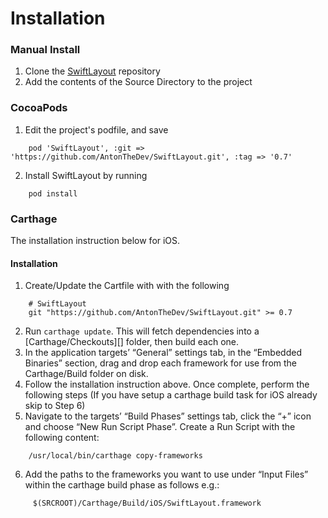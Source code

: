# Installation

### Manual Install

1. Clone the [SwiftLayout](git@github.com:AntonTheDev/SwiftLayout.git) repository 
2. Add the contents of the Source Directory to the project

### CocoaPods

1. Edit the project's podfile, and save

```
    pod 'SwiftLayout', :git => 'https://github.com/AntonTheDev/SwiftLayout.git', :tag => '0.7'
```
2. Install SwiftLayout by running

```
    pod install
```
    
### Carthage

The installation instruction below for iOS.

#### Installation

1. Create/Update the Cartfile with with the following
	
```
    # SwiftLayout
    git "https://github.com/AntonTheDev/SwiftLayout.git" >= 0.7

```

2. Run `carthage update`. This will fetch dependencies into a [Carthage/Checkouts][] folder, then build each one.
3. In the application targets’ “General” settings tab, in the “Embedded Binaries” section, drag and drop each framework for use from the Carthage/Build folder on disk.
4. Follow the installation instruction above. Once complete, perform the following steps
(If you have setup a carthage build task for iOS already skip to Step 6) 
5. Navigate to the targets’ “Build Phases” settings tab, click the “+” icon and choose “New Run Script Phase”. Create a Run Script with the following content:

```
    /usr/local/bin/carthage copy-frameworks
```
  	
6. Add the paths to the frameworks you want to use under “Input Files” within the carthage build phase as follows e.g.:

```
     $(SRCROOT)/Carthage/Build/iOS/SwiftLayout.framework	
```
